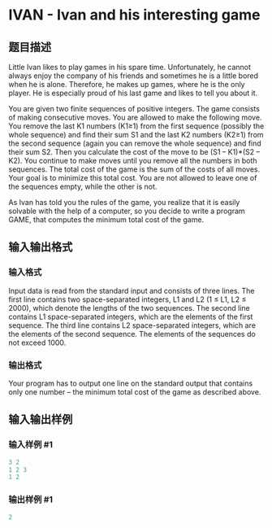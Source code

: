 # IVAN - Ivan and his interesting game

## 题目描述

 Little Ivan likes to play games in his spare time. Unfortunately, he cannot always enjoy the company of his friends and sometimes he is a little bored when he is alone. Therefore, he makes up games, where he is the only player. He is especially proud of his last game and likes to tell you about it.

You are given two finite sequences of positive integers. The game consists of making consecutive moves. You are allowed to make the following move. You remove the last K1 numbers (K1≥1) from the first sequence (possibly the whole sequence) and find their sum S1 and the last K2 numbers (K2≥1) from the second sequence (again you can remove the whole sequence) and find their sum S2. Then you calculate the cost of the move to be (S1 – K1)\*(S2 – K2). You continue to make moves until you remove all the numbers in both sequences. The total cost of the game is the sum of the costs of all moves. Your goal is to minimize this total cost. You are not allowed to leave one of the sequences empty, while the other is not.

As Ivan has told you the rules of the game, you realize that it is easily solvable with the help of a computer, so you decide to write a program GAME, that computes the minimum total cost of the game.

## 输入输出格式

### 输入格式

 Input data is read from the standard input and consists of three lines. The first line contains two space-separated integers, L1 and L2 (1 ≤ L1, L2 ≤ 2000), which denote the lengths of the two sequences. The second line contains L1 space-separated integers, which are the elements of the first sequence. The third line contains L2 space-separated integers, which are the elements of the second sequence. The elements of the sequences do not exceed 1000.

### 输出格式

Your program has to output one line on the standard output that contains only one number – the minimum total cost of the game as described above.

## 输入输出样例

### 输入样例 #1

```cpp
3 2
1 2 3
1 2
```


### 输出样例 #1

```cpp
2
```


